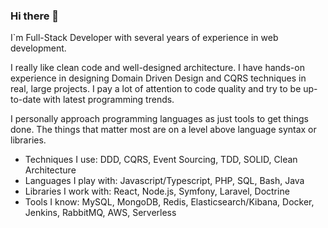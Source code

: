 ### Hi there 👋

I`m Full-Stack Developer with several years of experience in web development. 

I really like clean code and well-designed architecture. I have hands-on experience in designing Domain Driven Design and CQRS techniques in real, large projects. I pay a lot of attention to code quality and try to be up-to-date with latest programming trends.

I personally approach programming languages as just tools to get things done. The things that matter most are on a level above language syntax or libraries.

- Techniques I use: DDD, CQRS, Event Sourcing, TDD, SOLID, Clean Architecture
- Languages I play with: Javascript/Typescript, PHP, SQL, Bash, Java
- Libraries I work with: React, Node.js, Symfony, Laravel, Doctrine
- Tools I know: MySQL, MongoDB, Redis, Elasticsearch/Kibana, Docker, Jenkins, RabbitMQ, AWS, Serverless
